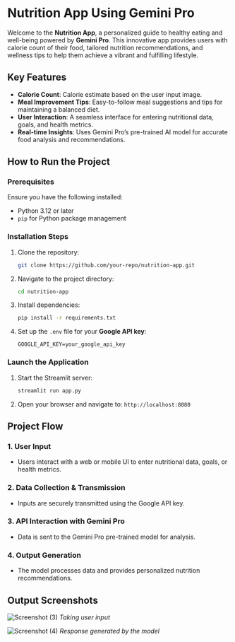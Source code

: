 # Nutrition App Using Gemini Pro
Welcome to the **Nutrition App**, a personalized guide to healthy eating and well-being powered by **Gemini Pro**. This innovative app provides users with calorie count of their food, tailored nutrition recommendations, and wellness tips to help them achieve a vibrant and fulfilling lifestyle.

## Key Features
- **Calorie Count**: Calorie estimate based on the user input image.
- **Meal Improvement Tips**: Easy-to-follow meal suggestions and tips for maintaining a balanced diet.
- **User Interaction**: A seamless interface for entering nutritional data, goals, and health metrics.
- **Real-time Insights**: Uses Gemini Pro’s pre-trained AI model for accurate food analysis and recommendations.

## How to Run the Project
### Prerequisites
Ensure you have the following installed:
- Python 3.12 or later
- `pip` for Python package management

### Installation Steps
1. Clone the repository:
   ```bash
   git clone https://github.com/your-repo/nutrition-app.git
   ```
2. Navigate to the project directory:
   ```bash
   cd nutrition-app
   ```
3. Install dependencies:
   ```bash
   pip install -r requirements.txt
   ```
4. Set up the `.env` file for your **Google API key**:
   ```
   GOOGLE_API_KEY=your_google_api_key
   ```

### Launch the Application
1. Start the Streamlit server:
   ```bash
   streamlit run app.py
   ```
2. Open your browser and navigate to:
   `http://localhost:8080`
   
## Project Flow
### 1. User Input
- Users interact with a web or mobile UI to enter nutritional data, goals, or health metrics.

### 2. Data Collection & Transmission
- Inputs are securely transmitted using the Google API key.

### 3. API Interaction with Gemini Pro
- Data is sent to the Gemini Pro pre-trained model for analysis.

### 4. Output Generation
- The model processes data and provides personalized nutrition recommendations.

## Output Screenshots
![Screenshot (3)](https://github.com/user-attachments/assets/9d935647-7622-44d3-8bcf-7461a0d371a8)
*Taking user input*

![Screenshot (4)](https://github.com/user-attachments/assets/ca993711-64f9-46c8-a018-315e5335165f)
*Response generated by the model*



